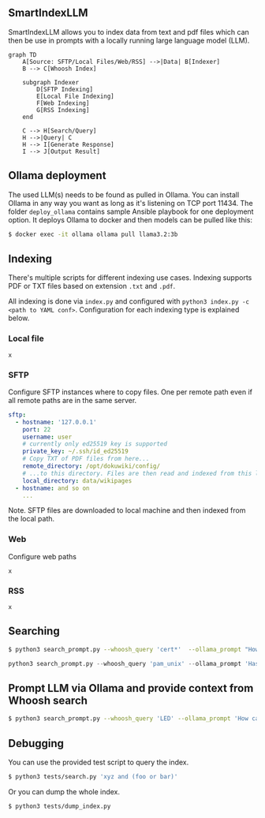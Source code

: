 ## SmartIndexLLM

SmartIndexLLM allows you to index data from text and pdf files which can then be use in prompts with a locally running large language model (LLM).

```mermaid
graph TD
    A[Source: SFTP/Local Files/Web/RSS] -->|Data| B[Indexer]
    B --> C[Whoosh Index]

    subgraph Indexer
        D[SFTP Indexing]
        E[Local File Indexing]
        F[Web Indexing]
        G[RSS Indexing]
    end

    C --> H[Search/Query]
    H -->|Query| C
    H --> I[Generate Response]
    I --> J[Output Result]
```

## Ollama deployment

The used LLM(s) needs to be found as pulled in Ollama.
You can install Ollama in any way you want as long as it's listening on TCP port 11434.
The folder `deploy_ollama` contains sample Ansible playbook for one deployment option.
It deploys Ollama to docker and then models can be pulled like this:

```bash
$ docker exec -it ollama ollama pull llama3.2:3b
```

## Indexing

There's multiple scripts for different indexing use cases.
Indexing supports PDF or TXT files based on extension `.txt` and `.pdf`.

All indexing is done via `index.py` and configured with `python3 index.py -c <path to YAML conf>`.
Configuration for each indexing type is explained below.

### Local file

`x`

### SFTP

Configure SFTP instances where to copy files. One per remote path even if all remote paths are in the same server.

```yaml
sftp:
  - hostname: '127.0.0.1'
    port: 22
    username: user
    # currently only ed25519 key is supported
    private_key: ~/.ssh/id_ed25519
    # Copy TXT of PDF files from here...
    remote_directory: /opt/dokuwiki/config/
    # ...to this directory. Files are then read and indexed from this local path.
    local_directory: data/wikipages
  - hostname: and so on
    ...
```

Note. SFTP files are downloaded to local machine and then indexed from the local path.

### Web

Configure web paths

`x`

### RSS

`x`

## Searching

```bash
$ python3 search_prompt.py --whoosh_query 'cert*'  --ollama_prompt "How do I renew certificate in my homelab?" --model myllama3.2_3b
```

```py
python3 search_prompt.py --whoosh_query 'pam_unix' --ollama_prompt 'Has there been any authentication related anomalies? State list of anomalies with dates and usernames' -c conf/config.yaml
```

## Prompt LLM via Ollama and provide context from Whoosh search

```bash
$ python3 search_prompt.py --whoosh_query 'LED' --ollama_prompt 'How can LED lights be used in cyber attack?'
```

## Debugging

You can use the provided test script to query the index.


```bash
$ python3 tests/search.py 'xyz and (foo or bar)'
```

Or you can dump the whole index.

```bash
$ python3 tests/dump_index.py
```
